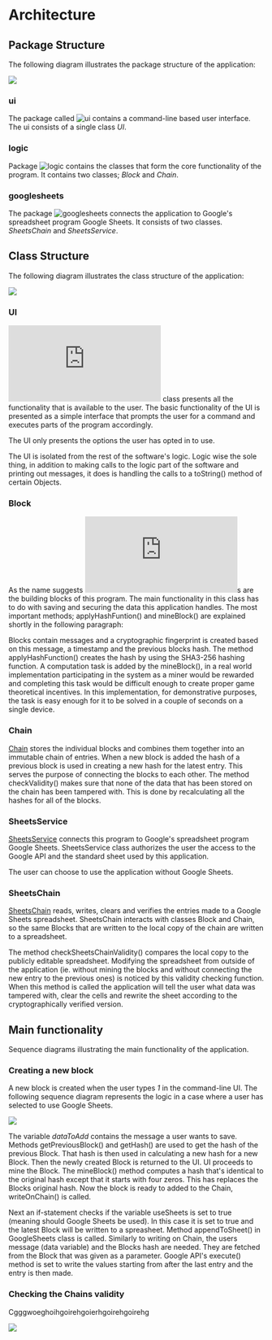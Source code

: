 # Architecture 


## Package Structure

The following diagram illustrates the package structure of the application:

![](https://github.com/joonakauranen/ot-harjoitustyo/blob/master/dokumentaatio/pictures/packagediagram.png)

### ui

The package called ![ui](https://github.com/joonakauranen/ot-harjoitustyo/tree/master/blockchainexperiment/src/main/java/fi/koululainenjoona/ui) contains a command-line based user interface. The ui consists of a single class _UI_.

### logic

Package ![logic](https://github.com/joonakauranen/ot-harjoitustyo/tree/master/blockchainexperiment/src/main/java/fi/koululainenjoona/logic) contains the classes that form the core functionality of the program. It contains two classes; _Block_ and _Chain_.

### googlesheets

The package ![googlesheets](https://github.com/joonakauranen/ot-harjoitustyo/tree/master/blockchainexperiment/src/main/java/fi/koululainenjoona/googlesheets) connects the application to Google's spreadsheet program Google Sheets. It consists of two classes. _SheetsChain_ and _SheetsService_.



## Class Structure

The following diagram illustrates the class structure of the application:

![](https://github.com/joonakauranen/ot-harjoitustyo/blob/master/dokumentaatio/pictures/classdiagram(1).png)

### UI

![UI](https://github.com/joonakauranen/ot-harjoitustyo/blob/master/blockchainexperiment/src/main/java/fi/koululainenjoona/ui/UI.java) class presents all the functionality that is available to the user. The basic functionality of the UI is presented as a simple interface that prompts the user for a command and executes parts of the program accordingly.

The UI only presents the options the user has opted in to use.

The UI is isolated from the rest of the software's logic. Logic wise the sole thing, in addition to making calls to the logic part of the software and printing out messages, it does is handling the calls to a toString() method of certain Objects.

### Block

As the name suggests ![Block](https://github.com/joonakauranen/ot-harjoitustyo/blob/master/blockchainexperiment/src/main/java/fi/koululainenjoona/logic/Block.java)s are the building blocks of this program. The main functionality in this class has to do with saving and securing the data this application handles. The most important methods; applyHashFuntion() and mineBlock() are explained shortly in the following paragraph: 

Blocks contain messages and a cryptographic fingerprint is created based on this message, a timestamp and the previous blocks hash. The method applyHashFunction() creates the hash by using the SHA3-256 hashing function. A computation task is added by the mineBlock(), in a real world implementation participating in the system as a miner would be rewarded and completing this task would be difficult enough to create proper game theoretical incentives. In this implementation, for demonstrative purposes, the task is easy enough for it to be solved in a couple of seconds on a single device.

### Chain

[Chain](https://github.com/joonakauranen/ot-harjoitustyo/blob/master/blockchainexperiment/src/main/java/fi/koululainenjoona/logic/Chain.java) stores the individual blocks and combines them together into an immutable chain of entries. When a new block is added the hash of a previous block is used in creating a new hash for the latest entry. This serves the purpose of connecting the blocks to each other. The method checkValidity() makes sure that none of the data that has been stored on the chain has been tampered with. This is done by recalculating all the hashes for all of the blocks.

### SheetsService

[SheetsService](https://github.com/joonakauranen/ot-harjoitustyo/blob/master/blockchainexperiment/src/main/java/fi/koululainenjoona/googlesheets/SheetsService.java) connects this program to Google's spreadsheet program Google Sheets. SheetsService class authorizes the user the access to the Google API and the standard sheet used by this application.

The user can choose to use the application without Google Sheets.

### SheetsChain

[SheetsChain](https://github.com/joonakauranen/ot-harjoitustyo/blob/master/blockchainexperiment/src/main/java/fi/koululainenjoona/googlesheets/SheetsChain.java) reads, writes, clears and verifies the entries made to a Google Sheets spreadsheet. SheetsChain interacts with classes Block and Chain, so the same Blocks that are written to the local copy of the chain are written to a spreadsheet.

The method checkSheetsChainValidity() compares the local copy to the publicly editable spreadsheet. Modifying the spreadsheet from outside of the application (ie. without mining the blocks and without connecting the new entry to the previous ones) is noticed by this validity checking function. When this method is called the application will tell the user what data was tampered with, clear the cells and rewrite the sheet according to the cryptographically verified version.



## Main functionality

Sequence diagrams illustrating the main functionality of the application.

### Creating a new block

A new block is created when the user types _1_ in the command-line UI. The following sequence diagram represents the logic in a case where a user has selected to use Google Sheets. 

![](https://github.com/joonakauranen/ot-harjoitustyo/blob/master/dokumentaatio/pictures/createNewBlock.png)

The variable _dataToAdd_ contains the message a user wants to save. Methods getPreviousBlock() and getHash() are used to get the hash of the previous Block. That hash is then used in calculating a new hash for a new Block. Then the newly created Block is returned to the UI. UI proceeds to mine the Block. The mineBlock() method computes a hash that's identical to the original hash except that it starts with four zeros. This has replaces the Blocks original hash. Now the block is ready to added to the Chain, writeOnChain() is called.

Next an if-statement checks if the variable useSheets is set to true (meaning should Google Sheets be used). In this case it is set to true and the latest Block will be written to a spreasheet. Method appendToSheet() in GoogleSheets class is called. Similarly to writing on Chain, the users message (data variable) and the Blocks hash are needed. They are fetched from the Block that was given as a parameter. Google API's execute() method is set to write the values starting from after the last entry and the entry is then made.

### Checking the Chains validity

Cgggwoeghoihgoirehgoierhgoirehgoirehg

![](https://github.com/joonakauranen/ot-harjoitustyo/blob/master/dokumentaatio/pictures/checkValidity.png)

